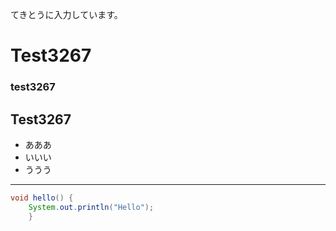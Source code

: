 てきとうに入力しています。

# Test3267

### test3267

## Test3267

* あああ
* いいい
* ううう

***

```java
void hello() {
    System.out.println("Hello");
    }
